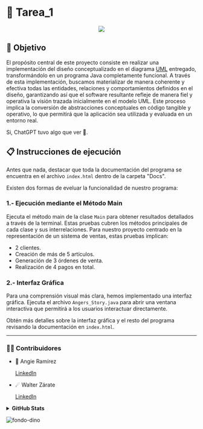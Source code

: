 # 📖 Tarea_1 

<p align="center">
  <a href="https://github.com/DenverCoder1/readme-typing-svg"><img src="https://readme-typing-svg.herokuapp.com?font=Time+New+Roman&color=%23FFDD3F&size=25&center=true&vCenter=true&width=600&height=100&lines=Ce+travail+était+amusant;Cela+fait+des+merveilles;GitHub+est+incroyable"></a>
</p>

## 🎯 Objetivo


El propósito central de este proyecto consiste en realizar una implementación del diseño conceptualizado en el diagrama [UML](https://github.com/Angie161/Tarea_1/assets/146099765/cadaa442-04d8-4618-93a2-50d26bcaa076) entregado, transformándolo en un programa Java completamente funcional. A través de esta implementación, buscamos materializar de manera coherente y efectiva todas las entidades, relaciones y comportamientos definidos en el diseño, garantizando así que el software resultante refleje de manera fiel y operativa la visión trazada inicialmente en el modelo UML. Este proceso implica la conversión de abstracciones conceptuales en código tangible y operativo, lo que permitirá que la aplicación sea utilizada y evaluada en un entorno real.

Si, ChatGPT tuvo algo que ver 🤫.  

## 📋 Instrucciones de ejecución

Antes que nada, destacar que toda la documentación del programa se encuentra en el archivo `index.html` dentro de la carpeta "Docs".

Existen dos formas de eveluar la funcionalidad de nuestro programa:

### 1.- Ejecución mediante el Método Main

Ejecuta el método main de la clase `Main` para obtener resultados detallados a través de la terminal. Estas pruebas cubren los métodos principales de cada clase y sus interrelaciones. Para nuestro proyecto centrado en la representación de un sistema de ventas, estas pruebas implican:

- 2 clientes.
- Creación de más de 5 artículos.
- Generación de 3 órdenes de venta.
- Realización de 4 pagos en total.

### 2.- Interfaz Gráfica

Para una comprensión visual más clara, hemos implementado una interfaz gráfica. Ejecuta el archivo `Angers_Story.java` para abrir una ventana interactiva que permitirá a los usuarios interactuar directamente.

Obtén más detalles sobre la interfaz gráfica y el resto del programa revisando la documentación en `index.html`.

---

### 🤝🏻 Contribuidores

* 🌠 Angie Ramírez 
  
  [LinkedIn](https://www.linkedin.com/in/angie-ramirez-7417b2242/)
  
* ☄ Walter Zárate 
  
  [LinkedIn](https://www.linkedin.com/in/walter-andrés-zárate-solar-16784b243/)

<details>
<summary> <b> GitHub Stats</b></summary> 
<p align="center">
  <img  src="https://github-readme-stats.vercel.app/api?username=angie161&show_icons=true&hide_border=true&line_height=20&bg_color=0,fd6e82,fc977f&theme=graywhite"/>
  <img  src="https://github-readme-stats.vercel.app/api?username=rhussu&show_icons=true&hide_border=true&line_height=20&bg_color=0,fc977f,ffdd3f&theme=graywhite"/>
</p>
</details>

![fondo-dino](https://github.com/Angie161/Tarea_1/assets/146099765/e2be2eb8-e713-4d04-97fb-bb1f2bc89fa8)
